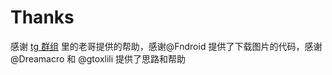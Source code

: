 # Thanks
感谢 [tg 群组](https://t.me/PinTG) 里的老哥提供的帮助，感谢@Fndroid 提供了下载图片的代码，感谢@Dreamacro 和 @gtoxlili 提供了思路和帮助
